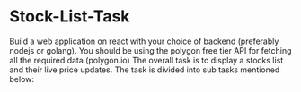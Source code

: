 # Stock-List-Task
Build a web application on react with your choice of backend (preferably nodejs or golang). You should be using the polygon free tier API for fetching all the required data (polygon.io)  The overall task is to display a stocks list and their live price updates. The task is divided into sub tasks mentioned below:

